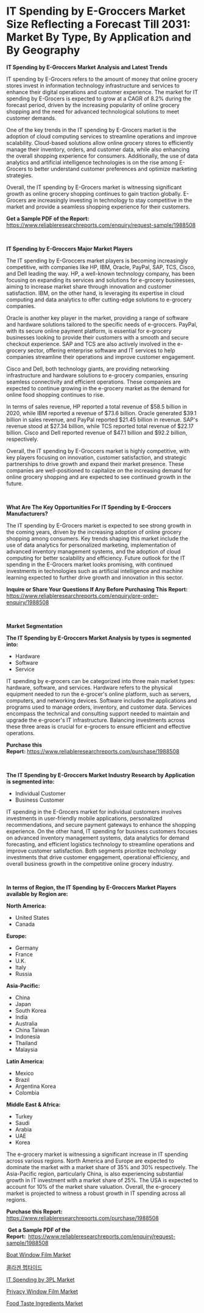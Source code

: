 <p><h1>IT Spending by E-Groccers Market Size Reflecting a Forecast Till 2031: Market By Type, By Application and By Geography</h1></p><p><strong>IT Spending by E-Groccers Market Analysis and Latest Trends</strong></p>
<p><p>IT spending by E-Grocers refers to the amount of money that online grocery stores invest in information technology infrastructure and services to enhance their digital operations and customer experience. The market for IT spending by E-Grocers is expected to grow at a CAGR of 8.2% during the forecast period, driven by the increasing popularity of online grocery shopping and the need for advanced technological solutions to meet customer demands.</p><p>One of the key trends in the IT spending by E-Grocers market is the adoption of cloud computing services to streamline operations and improve scalability. Cloud-based solutions allow online grocery stores to efficiently manage their inventory, orders, and customer data, while also enhancing the overall shopping experience for consumers. Additionally, the use of data analytics and artificial intelligence technologies is on the rise among E-Grocers to better understand customer preferences and optimize marketing strategies.</p><p>Overall, the IT spending by E-Grocers market is witnessing significant growth as online grocery shopping continues to gain traction globally. E-Grocers are increasingly investing in technology to stay competitive in the market and provide a seamless shopping experience for their customers.</p></p>
<p><strong>Get a Sample PDF of the Report:&nbsp;</strong> <a href="https://www.reliableresearchreports.com/enquiry/request-sample/1988508">https://www.reliableresearchreports.com/enquiry/request-sample/1988508</a></p>
<p>&nbsp;</p>
<p><strong>IT Spending by E-Groccers Major Market Players</strong></p>
<p><p>The IT spending by E-Groccers market players is becoming increasingly competitive, with companies like HP, IBM, Oracle, PayPal, SAP, TCS, Cisco, and Dell leading the way. HP, a well-known technology company, has been focusing on expanding its services and solutions for e-grocery businesses, aiming to increase market share through innovation and customer satisfaction. IBM, on the other hand, is leveraging its expertise in cloud computing and data analytics to offer cutting-edge solutions to e-grocery companies.</p><p>Oracle is another key player in the market, providing a range of software and hardware solutions tailored to the specific needs of e-groccers. PayPal, with its secure online payment platform, is essential for e-grocery businesses looking to provide their customers with a smooth and secure checkout experience. SAP and TCS are also actively involved in the e-grocery sector, offering enterprise software and IT services to help companies streamline their operations and improve customer engagement.</p><p>Cisco and Dell, both technology giants, are providing networking infrastructure and hardware solutions to e-grocery companies, ensuring seamless connectivity and efficient operations. These companies are expected to continue growing in the e-grocery market as the demand for online food shopping continues to rise.</p><p>In terms of sales revenue, HP reported a total revenue of $58.5 billion in 2020, while IBM reported a revenue of $73.6 billion. Oracle generated $39.1 billion in sales revenue, and PayPal reported $21.45 billion in revenue. SAP's revenue stood at $27.34 billion, while TCS reported total revenue of $22.17 billion. Cisco and Dell reported revenue of $47.1 billion and $92.2 billion, respectively.</p><p>Overall, the IT spending by E-Groccers market is highly competitive, with key players focusing on innovation, customer satisfaction, and strategic partnerships to drive growth and expand their market presence. These companies are well-positioned to capitalize on the increasing demand for online grocery shopping and are expected to see continued growth in the future.</p></p>
<p>&nbsp;</p>
<p><strong>What Are The Key Opportunities For IT Spending by E-Groccers Manufacturers?</strong></p>
<p><p>The IT spending by E-Grocers market is expected to see strong growth in the coming years, driven by the increasing adoption of online grocery shopping among consumers. Key trends shaping this market include the use of data analytics for personalized marketing, implementation of advanced inventory management systems, and the adoption of cloud computing for better scalability and efficiency. Future outlook for the IT spending in the E-Grocers market looks promising, with continued investments in technologies such as artificial intelligence and machine learning expected to further drive growth and innovation in this sector.</p></p>
<p><strong>Inquire or Share Your Questions If Any Before Purchasing This Report:</strong> <a href="https://www.reliableresearchreports.com/enquiry/pre-order-enquiry/1988508">https://www.reliableresearchreports.com/enquiry/pre-order-enquiry/1988508</a></p>
<p>&nbsp;</p>
<p><strong>Market Segmentation</strong></p>
<p><strong>The IT Spending by E-Groccers Market Analysis by types is segmented into:</strong></p>
<p><ul><li>Hardware</li><li>Software</li><li>Service</li></ul></p>
<p><p>IT spending by e-grocers can be categorized into three main market types: hardware, software, and services. Hardware refers to the physical equipment needed to run the e-grocer's online platform, such as servers, computers, and networking devices. Software includes the applications and programs used to manage orders, inventory, and customer data. Services encompass the technical and consulting support needed to maintain and upgrade the e-grocer's IT infrastructure. Balancing investments across these three areas is crucial for e-grocers to ensure efficient and effective operations.</p></p>
<p><strong>Purchase this Report:&nbsp;</strong><a href="https://www.reliableresearchreports.com/purchase/1988508">https://www.reliableresearchreports.com/purchase/1988508</a></p>
<p>&nbsp;</p>
<p><strong>The IT Spending by E-Groccers Market Industry Research by Application is segmented into:</strong></p>
<p><ul><li>Individual Customer</li><li>Business Customer</li></ul></p>
<p><p>IT spending in the E-Grocers market for individual customers involves investments in user-friendly mobile applications, personalized recommendations, and secure payment gateways to enhance the shopping experience. On the other hand, IT spending for business customers focuses on advanced inventory management systems, data analytics for demand forecasting, and efficient logistics technology to streamline operations and improve customer satisfaction. Both segments prioritize technology investments that drive customer engagement, operational efficiency, and overall business growth in the competitive online grocery industry.</p></p>
<p>&nbsp;</p>
<p><strong>In terms of Region, the IT Spending by E-Groccers Market Players available by Region are:</strong></p>
<p>
    <p> <strong> North America: </strong>
        <ul>
            <li>United States</li>
            <li>Canada</li>
        </ul>
        </p> 
    <p> <strong> Europe: </strong>
        <ul>
            <li>Germany</li>
            <li>France</li>
            <li>U.K.</li>
            <li>Italy</li>
            <li>Russia</li>
        </ul>
        </p> 
    <p> <strong> Asia-Pacific: </strong>
        <ul>
            <li>China</li>
            <li>Japan</li>
            <li>South Korea</li>
            <li>India</li>
            <li>Australia</li>
            <li>China Taiwan</li>
            <li>Indonesia</li>
            <li>Thailand</li>
            <li>Malaysia</li>
        </ul>
        </p> 
    <p> <strong> Latin America: </strong>
        <ul>
            <li>Mexico</li>
            <li>Brazil</li>
            <li>Argentina Korea</li>
            <li>Colombia</li>
        </ul>
        </p> 
    <p> <strong> Middle East & Africa: </strong>
        <ul>
            <li>Turkey</li>
            <li>Saudi</li>
            <li>Arabia</li>
            <li>UAE</li>
            <li>Korea</li>
        </ul>
    </p>
    </p>
<p><p>The e-grocery market is witnessing a significant increase in IT spending across various regions. North America and Europe are expected to dominate the market with a market share of 35% and 30% respectively. The Asia-Pacific region, particularly China, is also experiencing substantial growth in IT investment with a market share of 25%. The USA is expected to account for 10% of the market share valuation. Overall, the e-grocery market is projected to witness a robust growth in IT spending across all regions.</p></p>
<p><strong>Purchase this Report: </strong><a href="https://www.reliableresearchreports.com/purchase/1988508">https://www.reliableresearchreports.com/purchase/1988508</a></p>
<p>&nbsp;<strong>Get a Sample PDF of the Report:&nbsp;&nbsp;</strong><a href="https://www.reliableresearchreports.com/enquiry/request-sample/1988508">https://www.reliableresearchreports.com/enquiry/request-sample/1988508</a></p>
<p><strong></strong></p>
<p><p><a href="https://view.publitas.com/reportprime-1/boat-window-film-market-offers-provide-insightful-data-for-the-time-period-from-2024-to-2031-and-also-provide-analysis-based-on-application-type-and-region/">Boat Window Film Market</a></p><p><a href="https://medium.com/@derekhudtson897657/%EC%BD%9C%EB%9D%BC%EA%B2%90-%ED%8E%A9%ED%83%80%EC%9D%B4%EB%93%9C-%EC%8B%9C%EC%9E%A5-%EA%B7%9C%EB%AA%A8-%EC%8B%9C%EC%9E%A5-%EC%A0%84%EB%A7%9D-%EB%B0%8F-%EC%8B%9C%EC%9E%A5-%EC%98%88%EC%B8%A1-2024%EB%85%84%EB%B6%80%ED%84%B0-2031%EB%85%84%EA%B9%8C%EC%A7%80-e72f09f8953c">콜라겐 펩타이드</a></p><p><a href="https://github.com/lubmix/Market-Research-Report-List-1/blob/main/it-spending-by-3pl-market.md">IT Spending by 3PL Market</a></p><p><a href="https://view.publitas.com/reportprime-1/privacy-window-film-market-provides-detailed-segmentation-of-this-market-based-on-type-application-and-region-and-forecast-for-the-period-from-2024-2031/">Privacy Window Film Market</a></p><p><a href="https://confirmed-shield-e13.notion.site/Global-Food-Taste-Ingredients-Market-by-Types-Applications-and-Major-Players-with-Regional-Growth-93e60dae2db64541b414dc0e7d4080aa">Food Taste Ingredients Market</a></p></p>